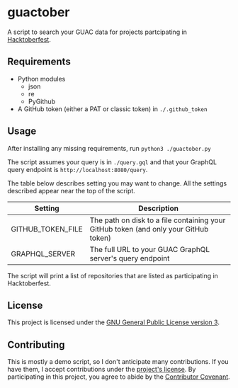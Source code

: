 # guactober

A script to search your GUAC data for projects partcipating in [Hacktoberfest](https://hacktoberfest.com).

## Requirements

* Python modules
    * json
    * re
    * PyGithub
* A GitHub token (either a PAT or classic token) in `./.github_token`

## Usage

After installing any missing requirements, run `python3 ./guactober.py`

The script assumes your query is in `./query.gql` and that your GraphQL query endpoint is `http://localhost:8080/query`.

The table below describes setting you may want to change.
All the settings described appear near the top of the script.

| Setting | Description
| ------- | -----------
| GITHUB_TOKEN_FILE | The path on disk to a file containing your GitHub token (and only your GitHub token)
| GRAPHQL_SERVER | The full URL to your GUAC GraphQL server's query endpoint


The script will print a list of repositories that are listed as participating in Hacktoberfest.

## License

This project is licensed under the [GNU General Public License version 3](LICENSE).

## Contributing

This is mostly a demo script, so I don't anticipate many contributions.
If you have them, I accept contributions under the [project's license](LICENSE).
By participating in this project, you agree to abide by the [Contributor Covenant](https://www.contributor-covenant.org/).
